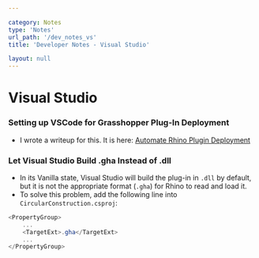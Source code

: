 ```yaml
---

category: Notes
type: 'Notes'
url_path: '/dev_notes_vs'
title: 'Developer Notes - Visual Studio'

layout: null
---
```


# Visual Studio
### Setting up VSCode for Grasshopper Plug-In Deployment

* I wrote a writeup for this. It is here: [Automate Rhino Plugin Deployment](https://i.hongjunwu.com/Automate-Rhino-Plugin-Development)

### Let Visual Studio Build .gha Instead of .dll

* In its Vanilla state, Visual Studio will build the plug-in in `.dll` by default, but it is not the appropriate format (`.gha`) for Rhino to read and load it.
* To solve this problem, add the following line into `CircularConstruction.csproj`:

```cs
<PropertyGroup>
    ...
    <TargetExt>.gha</TargetExt>
    ...
</PropertyGroup>
```
